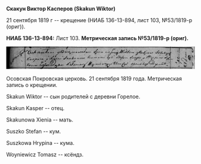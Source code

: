 **Скакун Виктор Касперов (Skakun Wiktor)**

21 сентября 1819 г -- крещение (НИАБ 136-13-894, лист 103, №53/1819-р
(ориг)).

**НИАБ 136-13-894:** Лист 103. **Метрическая запись №53/1819-р (ориг).**

![](./media/fd2b35974a91a26ea96ef3c19fc7f5ed1b10eaeb.png)

Осовская Покровская церковь. 21 сентября 1819 года. Метрическая запись о
крещении.

Skakun Wiktor -- сын родителей с деревни Горелое.

Skakun Kasper -- отец.

Skakunowa Xienia -- мать.

Suszko Stefan -- кум.

Suszkowa Hrypina -- кума.

Woyniewicz Tomasz -- ксёндз.
